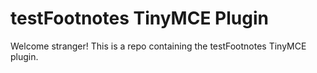 # testFootnotes TinyMCE Plugin

Welcome stranger! This is a repo containing the testFootnotes TinyMCE plugin.
